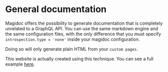 # General documentation
Magidoc offers the possibility to generate documentation that is completely unrelated to a GraphQL API. You can use the same markdown engine and the same configuration files, with the only difference that you must specify `introspection.type = 'none'` inside your magidoc configuration.

Doing so will only generate plain HTML from your `custom pages`. 

This website is actually created using this technique. You can see a full example [here](https://github.com/magidoc-org/magidoc/tree/main/docs).